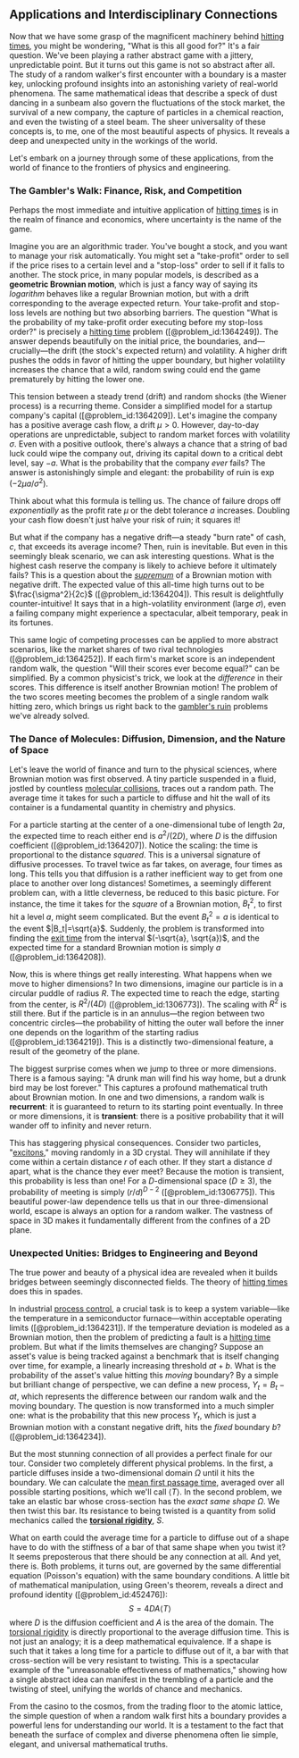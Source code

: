 ## Applications and Interdisciplinary Connections

Now that we have some grasp of the magnificent machinery behind [hitting times](@article_id:266030), you might be wondering, "What is this all good for?" It's a fair question. We've been playing a rather abstract game with a jittery, unpredictable point. But it turns out this game is not so abstract after all. The study of a random walker's first encounter with a boundary is a master key, unlocking profound insights into an astonishing variety of real-world phenomena. The same mathematical ideas that describe a speck of dust dancing in a sunbeam also govern the fluctuations of the stock market, the survival of a new company, the capture of particles in a chemical reaction, and even the twisting of a steel beam. The sheer universality of these concepts is, to me, one of the most beautiful aspects of physics. It reveals a deep and unexpected unity in the workings of the world.

Let's embark on a journey through some of these applications, from the world of finance to the frontiers of physics and engineering.

### The Gambler's Walk: Finance, Risk, and Competition

Perhaps the most immediate and intuitive application of [hitting times](@article_id:266030) is in the realm of finance and economics, where uncertainty is the name of the game.

Imagine you are an algorithmic trader. You've bought a stock, and you want to manage your risk automatically. You might set a "take-profit" order to sell if the price rises to a certain level and a "stop-loss" order to sell if it falls to another. The stock price, in many popular models, is described as a **geometric Brownian motion**, which is just a fancy way of saying its *logarithm* behaves like a regular Brownian motion, but with a drift corresponding to the average expected return. Your take-profit and stop-loss levels are nothing but two absorbing barriers. The question "What is the probability of my take-profit order executing before my stop-loss order?" is precisely a [hitting time](@article_id:263670) problem ([@problem_id:1364249]). The answer depends beautifully on the initial price, the boundaries, and—crucially—the drift (the stock's expected return) and volatility. A higher drift pushes the odds in favor of hitting the upper boundary, but higher volatility increases the chance that a wild, random swing could end the game prematurely by hitting the lower one.

This tension between a steady trend (drift) and random shocks (the Wiener process) is a recurring theme. Consider a simplified model for a startup company's capital ([@problem_id:1364209]). Let's imagine the company has a positive average cash flow, a drift $\mu > 0$. However, day-to-day operations are unpredictable, subject to random market forces with volatility $\sigma$. Even with a positive outlook, there's always a chance that a string of bad luck could wipe the company out, driving its capital down to a critical debt level, say $-a$. What is the probability that the company *ever* fails? The answer is astonishingly simple and elegant: the probability of ruin is $\exp(-2\mu a / \sigma^2)$.

Think about what this formula is telling us. The chance of failure drops off *exponentially* as the profit rate $\mu$ or the debt tolerance $a$ increases. Doubling your cash flow doesn't just halve your risk of ruin; it squares it!

But what if the company has a negative drift—a steady "burn rate" of cash, $c$, that exceeds its average income? Then, ruin is inevitable. But even in this seemingly bleak scenario, we can ask interesting questions. What is the highest cash reserve the company is likely to achieve before it ultimately fails? This is a question about the *[supremum](@article_id:140018)* of a Brownian motion with negative drift. The expected value of this all-time high turns out to be $\frac{\sigma^2}{2c}$ ([@problem_id:1364204]). This result is delightfully counter-intuitive! It says that in a high-volatility environment (large $\sigma$), even a failing company might experience a spectacular, albeit temporary, peak in its fortunes.

This same logic of competing processes can be applied to more abstract scenarios, like the market shares of two rival technologies ([@problem_id:1364252]). If each firm's market score is an independent random walk, the question "Will their scores ever become equal?" can be simplified. By a common physicist's trick, we look at the *difference* in their scores. This difference is itself another Brownian motion! The problem of the two scores meeting becomes the problem of a single random walk hitting zero, which brings us right back to the [gambler's ruin](@article_id:261805) problems we've already solved.

### The Dance of Molecules: Diffusion, Dimension, and the Nature of Space

Let's leave the world of finance and turn to the physical sciences, where Brownian motion was first observed. A tiny particle suspended in a fluid, jostled by countless [molecular collisions](@article_id:136840), traces out a random path. The average time it takes for such a particle to diffuse and hit the wall of its container is a fundamental quantity in chemistry and physics.

For a particle starting at the center of a one-dimensional tube of length $2a$, the expected time to reach either end is $a^2 / (2D)$, where $D$ is the diffusion coefficient ([@problem_id:1364207]). Notice the scaling: the time is proportional to the distance *squared*. This is a universal signature of diffusive processes. To travel twice as far takes, on average, four times as long. This tells you that diffusion is a rather inefficient way to get from one place to another over long distances! Sometimes, a seemingly different problem can, with a little cleverness, be reduced to this basic picture. For instance, the time it takes for the *square* of a Brownian motion, $B_t^2$, to first hit a level $a$, might seem complicated. But the event $B_t^2=a$ is identical to the event $|B_t|=\sqrt{a}$. Suddenly, the problem is transformed into finding the [exit time](@article_id:190109) from the interval $(-\sqrt{a}, \sqrt{a})$, and the expected time for a standard Brownian motion is simply $a$ ([@problem_id:1364208]).

Now, this is where things get really interesting. What happens when we move to higher dimensions? In two dimensions, imagine our particle is in a circular puddle of radius $R$. The expected time to reach the edge, starting from the center, is $R^2/(4D)$ ([@problem_id:1306773]). The scaling with $R^2$ is still there. But if the particle is in an annulus—the region between two concentric circles—the probability of hitting the outer wall before the inner one depends on the logarithm of the starting radius ([@problem_id:1364219]). This is a distinctly two-dimensional feature, a result of the geometry of the plane.

The biggest surprise comes when we jump to three or more dimensions. There is a famous saying: "A drunk man will find his way home, but a drunk bird may be lost forever." This captures a profound mathematical truth about Brownian motion. In one and two dimensions, a random walk is **recurrent**: it is guaranteed to return to its starting point eventually. In three or more dimensions, it is **transient**: there is a positive probability that it will wander off to infinity and never return.

This has staggering physical consequences. Consider two particles, "[excitons](@article_id:146805)," moving randomly in a 3D crystal. They will annihilate if they come within a certain distance $r$ of each other. If they start a distance $d$ apart, what is the chance they ever meet? Because the motion is transient, this probability is less than one! For a $D$-dimensional space ($D \ge 3$), the probability of meeting is simply $(r/d)^{D-2}$ ([@problem_id:1306775]). This beautiful power-law dependence tells us that in our three-dimensional world, escape is always an option for a random walker. The vastness of space in 3D makes it fundamentally different from the confines of a 2D plane.

### Unexpected Unities: Bridges to Engineering and Beyond

The true power and beauty of a physical idea are revealed when it builds bridges between seemingly disconnected fields. The theory of [hitting times](@article_id:266030) does this in spades.

In industrial [process control](@article_id:270690), a crucial task is to keep a system variable—like the temperature in a semiconductor furnace—within acceptable operating limits ([@problem_id:1364231]). If the temperature deviation is modeled as a Brownian motion, then the problem of predicting a fault is a [hitting time](@article_id:263670) problem. But what if the limits themselves are changing? Suppose an asset's value is being tracked against a benchmark that is itself changing over time, for example, a linearly increasing threshold $at+b$. What is the probability of the asset's value hitting this *moving* boundary? By a simple but brilliant change of perspective, we can define a new process, $Y_t = B_t - at$, which represents the difference between our random walk and the moving boundary. The question is now transformed into a much simpler one: what is the probability that this new process $Y_t$, which is just a Brownian motion with a constant negative drift, hits the *fixed* boundary $b$? ([@problem_id:1364234]).

But the most stunning connection of all provides a perfect finale for our tour. Consider two completely different physical problems. In the first, a particle diffuses inside a two-dimensional domain $\Omega$ until it hits the boundary. We can calculate the [mean first passage time](@article_id:182474), averaged over all possible starting positions, which we'll call $\langle T \rangle$. In the second problem, we take an elastic bar whose cross-section has the *exact same shape* $\Omega$. We then twist this bar. Its resistance to being twisted is a quantity from solid mechanics called the **[torsional rigidity](@article_id:193032)**, $S$.

What on earth could the average time for a particle to diffuse out of a shape have to do with the stiffness of a bar of that same shape when you twist it? It seems preposterous that there should be any connection at all. And yet, there is. Both problems, it turns out, are governed by the same differential equation (Poisson's equation) with the same boundary conditions. A little bit of mathematical manipulation, using Green's theorem, reveals a direct and profound identity ([@problem_id:452476]):
$$ S = 4 D A \langle T \rangle $$
where $D$ is the diffusion coefficient and $A$ is the area of the domain. The [torsional rigidity](@article_id:193032) is directly proportional to the average diffusion time. This is not just an analogy; it is a deep mathematical equivalence. If a shape is such that it takes a long time for a particle to diffuse out of it, a bar with that cross-section will be very resistant to twisting. This is a spectacular example of the "unreasonable effectiveness of mathematics," showing how a single abstract idea can manifest in the trembling of a particle and the twisting of steel, unifying the worlds of chance and mechanics.

From the casino to the cosmos, from the trading floor to the atomic lattice, the simple question of when a random walk first hits a boundary provides a powerful lens for understanding our world. It is a testament to the fact that beneath the surface of complex and diverse phenomena often lie simple, elegant, and universal mathematical truths.